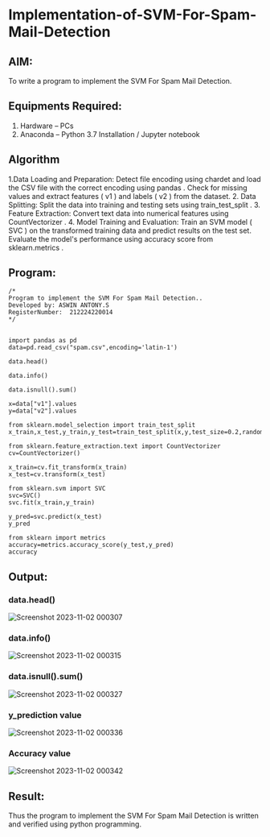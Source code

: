 # Implementation-of-SVM-For-Spam-Mail-Detection

## AIM:
To write a program to implement the SVM For Spam Mail Detection.

## Equipments Required:
1. Hardware – PCs
2. Anaconda – Python 3.7 Installation / Jupyter notebook

## Algorithm
1.Data Loading and Preparation:
Detect file encoding using chardet and load the CSV file with the correct
encoding using pandas .
Check for missing values and extract features ( v1 ) and labels ( v2 ) from the
dataset.
2. Data Splitting:
Split the data into training and testing sets using train_test_split .
3. Feature Extraction:
 Convert text data into numerical features using CountVectorizer .
4. Model Training and Evaluation:
Train an SVM model ( SVC ) on the transformed training data and predict
results on the test set.
Evaluate the model's performance using accuracy score from
sklearn.metrics .

## Program:
```
/*
Program to implement the SVM For Spam Mail Detection..
Developed by: ASWIN ANTONY.S
RegisterNumber:  212224220014
*/


import pandas as pd
data=pd.read_csv("spam.csv",encoding='latin-1')

data.head()

data.info()

data.isnull().sum()

x=data["v1"].values
y=data["v2"].values

from sklearn.model_selection import train_test_split
x_train,x_test,y_train,y_test=train_test_split(x,y,test_size=0.2,random_state=0)

from sklearn.feature_extraction.text import CountVectorizer
cv=CountVectorizer()

x_train=cv.fit_transform(x_train)
x_test=cv.transform(x_test)

from sklearn.svm import SVC
svc=SVC()
svc.fit(x_train,y_train)

y_pred=svc.predict(x_test)
y_pred

from sklearn import metrics
accuracy=metrics.accuracy_score(y_test,y_pred)
accuracy
```

## Output:

### data.head()
![Screenshot 2023-11-02 000307](https://github.com/Roselinjovita/Implementation-of-SVM-For-Spam-Mail-Detection/assets/119104296/f25a1488-2cf4-401c-b9a1-c718528f7009)


### data.info()

![Screenshot 2023-11-02 000315](https://github.com/Roselinjovita/Implementation-of-SVM-For-Spam-Mail-Detection/assets/119104296/701258ca-4918-4d2f-b242-e292c007eb6b)


### data.isnull().sum()


![Screenshot 2023-11-02 000327](https://github.com/Roselinjovita/Implementation-of-SVM-For-Spam-Mail-Detection/assets/119104296/f630a7bd-8b5b-4a6b-9339-efc41656d1a6)

### y_prediction value

![Screenshot 2023-11-02 000336](https://github.com/Roselinjovita/Implementation-of-SVM-For-Spam-Mail-Detection/assets/119104296/9f5f562a-6191-47cd-a533-57677ea21f50)

### Accuracy value
![Screenshot 2023-11-02 000342](https://github.com/Roselinjovita/Implementation-of-SVM-For-Spam-Mail-Detection/assets/119104296/22fc6d5f-3a59-4a8f-bf6e-5cc76de836a0)



## Result:
Thus the program to implement the SVM For Spam Mail Detection is written and verified using python programming.


